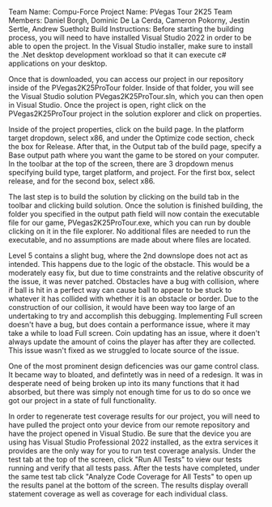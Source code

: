 Team Name: Compu-Force
Project Name: PVegas Tour 2K25
Team Members: Daniel Borgh, Dominic De La Cerda, Cameron Pokorny, Jestin Sertle, Andrew Suetholz
Build Instructions: Before starting the building process, you will need to have installed Visual Studio 2022 in order to be able to open the project. In the Visual Studio installer, make sure to install the .Net desktop development workload so that it can execute c# applications on your desktop.

Once that is downloaded, you can access our project in our repository inside of the PVegas2K25ProTour folder. Inside of that folder, you will see the Visual Studio solution PVegas2K25ProTour.sln, which you can then open in Visual Studio. Once the project is open, right click on the PVegas2K25ProTour project in the solution explorer and click on properties.

Inside of the project properties, click on the build page. In the platform target dropdown, select x86, and under the Optimize code section, check the box for Release. After that, in the Output tab of the build page, specify a Base output path where you want the game to be stored on your computer. In the toolbar at the top of the screen, there are 3 dropdown menus specifying build type, target platform, and project. For the first box, select release, and for the second box, select x86. 

The last step is to build the solution by clicking on the build tab in the toolbar and clicking build solution. Once the solution is finished building, the folder you specified in the output path field will now contain the executable file for our game, PVegas2K25ProTour.exe, which you can run by double clicking on it in the file explorer. No additional files are needed to run the executable, and no assumptions are made about where files are located.

Level 5 contains a slight bug, where the 2nd downslope does not act as intended. This happens due to the logic of the obstacle. This would be a moderately easy fix, but due to time constraints and the relative obscurity of the issue, it was never patched. Obstacles have a bug with collision, where if ball is hit in a perfect way can cause ball to appear to be stuck to whatever it has collided with whether it is an obstacle or border. Due to the construction of our collision, it would have been way too large of an undertaking to try and accomplish this debugging. Implementing Full screen doesn't have a bug, but does contain a performance issue, where it may take a while to load Full screen. Coin updating has an issue, where it doen't always update the amount of coins the player has after they are collected. This issue wasn't fixed as we struggled to locate source of the issue.

One of the most prominent design deficencies was our game control class. It became way to bloated, and defintetly was in need of a redesign. It was in desperate need of being broken up into its many functions that it had absorbed, but there was simply not enough time for us to do so once we got our project in a state of full functionality.

In order to regenerate test coverage results for our project, you will need to have pulled the project onto your device from our remote repository and have the project opened in Visual Studio. Be sure that the device you are using has Visual Studio Professional 2022 installed, as the extra services it provides are the only way for you to run test coverage analysis. Under the test tab at the top of the screen, click "Run All Tests" to view our tests running and verify that all tests pass. After the tests have completed, under the same test tab click "Analyze Code Coverage for All Tests" to open up the results panel at the bottom of the screen. The results display overall statement coverage as well as coverage for each individual class.
